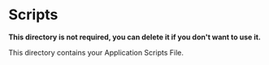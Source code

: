 # Scripts

**This directory is not required, you can delete it if you don't want to use it.**

This directory contains your Application Scripts File.


